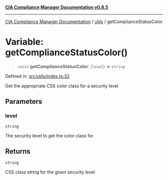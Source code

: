 [**CIA Compliance Manager Documentation v0.8.5**](../../README.md)

***

[CIA Compliance Manager Documentation](../../modules.md) / [utils](../README.md) / getComplianceStatusColor

# Variable: getComplianceStatusColor()

> `const` **getComplianceStatusColor**: (`level`) => `string`

Defined in: [src/utils/index.ts:32](https://github.com/Hack23/cia-compliance-manager/blob/3ae0301247f765ba03c8c0fe645db4718bb8af76/src/utils/index.ts#L32)

Get the appropriate CSS color class for a security level

## Parameters

### level

`string`

The security level to get the color class for

## Returns

`string`

CSS class string for the given security level
